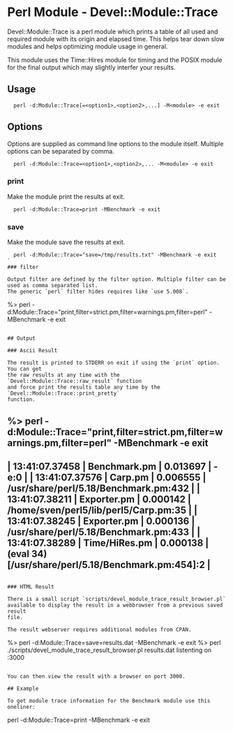 # Perl Module - Devel::Module::Trace

Devel::Module::Trace is a perl module which prints a table of all used and
required module with its origin and elapsed time. This helps tear down slow
modules and helps optimizing module usage in general.

This module uses the Time::Hires module for timing and the POSIX module for
the final output which may slightly interfer your results.

## Usage

```
  perl -d:Module::Trace[=<option1>,<option2>,...] -M<module> -e exit
```

## Options

Options are supplied as command line options to the module itself. Multiple options can be separated by comma.

```
  perl -d:Module::Trace=<option1>,<option2>,... -M<module> -e exit
```

### print

Make the module print the results at exit.

```
  perl -d:Module::Trace=print -MBenchmark -e exit
```

### save

Make the module save the results at exit.

```
  perl -d:Module::Trace="save=/tmp/results.txt" -MBenchmark -e exit
`
### filter

Output filter are defined by the filter option. Multiple filter can be used as comma separated list.
The generic `perl` filter hides requires like `use 5.008`.

```
  %> perl -d:Module::Trace="print,filter=strict.pm,filter=warnings.pm,filter=perl" -MBenchmark -e exit
```

## Output

### Ascii Result

The result is printed to STDERR on exit if using the `print` option. You can get
the raw results at any time with the `Devel::Module::Trace::raw_result` function
and force print the results table any time by the `Devel::Module::Trace::print_pretty`
function.

```
  %> perl -d:Module::Trace="print,filter=strict.pm,filter=warnings.pm,filter=perl" -MBenchmark -e exit
   -------------------------------------------------------------------------------------------------------
  | 13:41:07.37458 |  Benchmark.pm        | 0.013697 | -e:0                                               |
  | 13:41:07.37576 |      Carp.pm         | 0.006555 | /usr/share/perl/5.18/Benchmark.pm:432              |
  | 13:41:07.38211 |          Exporter.pm | 0.000142 | /home/sven/perl5/lib/perl5/Carp.pm:35              |
  | 13:41:07.38245 |      Exporter.pm     | 0.000136 | /usr/share/perl/5.18/Benchmark.pm:433              |
  | 13:41:07.38289 |      Time/HiRes.pm   | 0.000138 | (eval 34)[/usr/share/perl/5.18/Benchmark.pm:454]:2 |
   -------------------------------------------------------------------------------------------------------
```

### HTML Result

There is a small script `scripts/devel_module_trace_result_browser.pl`
available to display the result in a webbrowser from a previous saved result
file.

The result webserver requires additional modules from CPAN.

```
  %> perl -d:Module::Trace=save=results.dat -MBenchmark -e exit
  %> perl ./scripts/devel_module_trace_result_browser.pl results.dat
  listenting on :3000
```

You can then view the result with a browser on port 3000.

## Example

To get module trace information for the Benchmark module use this oneliner:

```
  perl -d:Module::Trace=print -MBenchmark -e exit
```

